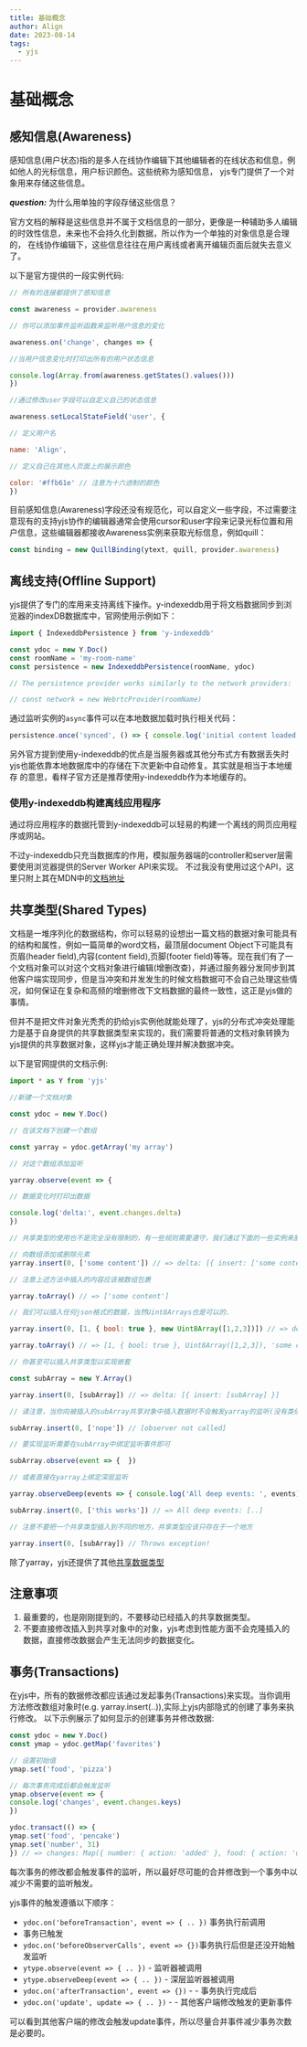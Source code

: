 ```yaml
---
title: 基础概念
author: Align
date: 2023-08-14
tags:
  - yjs
---
```

# 基础概念
## 感知信息(Awareness)

感知信息(用户状态)指的是多人在线协作编辑下其他编辑者的在线状态和信息，例如他人的光标信息，用户标识颜色。这些统称为感知信息，
yjs专门提供了一个对象用来存储这些信息。

***question:*** 为什么用单独的字段存储这些信息？

官方文档的解释是这些信息并不属于文档信息的一部分，更像是一种辅助多人编辑的时效性信息，未来也不会持久化到数据，所以作为一个单独的对象信息是合理的，
在线协作编辑下，这些信息往往在用户离线或者离开编辑页面后就失去意义了。

以下是官方提供的一段实例代码:

```js
// 所有的连接都提供了感知信息

const awareness = provider.awareness

// 你可以添加事件监听函数来监听用户信息的变化

awareness.on('change', changes => {

//当用户信息变化时打印出所有的用户状态信息

console.log(Array.from(awareness.getStates().values()))
})

//通过修改user字段可以自定义自己的状态信息

awareness.setLocalStateField('user', {

// 定义用户名

name: 'Align',

// 定义自己在其他人页面上的展示颜色

color: '#ffb61e' // 注意为十六进制的颜色
})
```

目前感知信息(Awareness)字段还没有规范化，可以自定义一些字段，不过需要注意现有的支持yjs协作的编辑器通常会使用cursor和user字段来记录光标位置和用户信息，这些编辑器都接收Awareness实例来获取光标信息，例如quill：

```js
const binding = new QuillBinding(ytext, quill, provider.awareness)
```

## 离线支持(Offline Support)

yjs提供了专门的库用来支持离线下操作。y-indexeddb用于将文档数据同步到浏览器的indexDB数据库中，官网使用示例如下：

```js
import { IndexeddbPersistence } from 'y-indexeddb'

const ydoc = new Y.Doc()
const roomName = 'my-room-name'
const persistence = new IndexeddbPersistence(roomName, ydoc)

// The persistence provider works similarly to the network providers:

// const network = new WebrtcProvider(roomName)
```

通过监听实例的`async`事件可以在本地数据加载时执行相关代码：

```js
persistence.once('synced', () => { console.log('initial content loaded') })
```

另外官方提到使用y-indexeddb的优点是当服务器或其他分布式方有数据丢失时yjs也能依靠本地数据库中的存储在下次更新中自动修复。其实就是相当于本地缓存
的意思，看样子官方还是推荐使用y-indexeddb作为本地缓存的。

###     使用y-indexeddb构建离线应用程序

通过将应用程序的数据托管到y-indexeddb可以轻易的构建一个离线的网页应用程序或网站。

不过y-indexeddb只充当数据库的作用，模拟服务器端的controller和server层需要使用浏览器提供的Server Worker API来实现。
不过我没有使用过这个API，这里只附上其在MDN中的[文档地址](https://developer.mozilla.org/en-US/docs/Web/API/Service_Worker_API)

## 共享类型(Shared Types)

文档是一堆序列化的数据结构，你可以轻易的设想出一篇文档的数据对象可能具有的结构和属性，例如一篇简单的word文档，最顶层document Object下可能具有页眉(header field),内容(content field),页脚(footer field)等等。现在我们有了一个文档对象可以对这个文档对象进行编辑(增删改查)，并通过服务器分发同步到其他客户端实现同步，但是当冲突和并发发生的时候文档数据可不会自己处理这些情况，如何保证在复杂和高频的增删修改下文档数据的最终一致性，这正是yjs做的事情。

但并不是把文件对象光秃秃的扔给yjs实例他就能处理了，yjs的分布式冲突处理能力是基于自身提供的共享数据类型来实现的，我们需要将普通的文档对象转换为yjs提供的共享数据对象，这样yjs才能正确处理并解决数据冲突。

以下是官网提供的文档示例:

```js
import * as Y from 'yjs'

//新建一个文档对象

const ydoc = new Y.Doc()

// 在该文档下创建一个数组

const yarray = ydoc.getArray('my array')

// 对这个数组添加监听

yarray.observe(event => {

// 数据变化时打印出数据

console.log('delta:', event.changes.delta)
})

// 共享类型的使用也不是完全没有限制的，有一些规则需要遵守，我们通过下面的一些实例来展示：

// 向数组添加或删除元素
yarray.insert(0, ['some content']) // => delta: [{ insert: ['some content'] }]

// 注意上述方法中插入的内容应该被数组包裹

yarray.toArray() // => ['some content']

// 我们可以插入任何json格式的数据，当然Uint8Arrays也是可以的.

yarray.insert(0, [1, { bool: true }, new Uint8Array([1,2,3])]) // => delta: [{ insert: [1, { bool: true }, Uint8Array([1,2,3])] }]

yarray.toArray() // => [1, { bool: true }, Uint8Array([1,2,3]), 'some content']

// 你甚至可以插入共享类型以实现嵌套

const subArray = new Y.Array()

yarray.insert(0, [subArray]) // => delta: [{ insert: [subArray] }]

// 请注意，当你向被插入的subArray共享对象中插入数据时不会触发yarray的监听(没有类似冒泡的机制)

subArray.insert(0, ['nope']) // [observer not called]

// 要实现监听需要在subArray中绑定监听事件即可

subArray.observe(event => {  })

// 或者直接在yarray上绑定深层监听

yarray.observeDeep(events => { console.log('All deep events: ', events) })

subArray.insert(0, ['this works']) // => All deep events: [..]

// 注意不要把一个共享类型插入到不同的地方，共享类型应该只存在于一个地方

yarray.insert(0, [subArray]) // Throws exception!
```

除了yarray，yjs还提供了其他[共享数据类型](https://docs.yjs.dev/api/shared-types)

## 注意事项

1. 最重要的，也是刚刚提到的，不要移动已经插入的共享数据类型。
2. 不要直接修改插入到共享对象中的对象，yjs考虑到性能方面不会克隆插入的数据，直接修改数据会产生无法同步的数据变化。

## 事务(Transactions)

在yjs中，所有的数据修改都应该通过发起事务(Transactions)来实现。当你调用方法修改数组对象时(e.g. yarray.insert(..)),实际上yjs内部隐式的创建了事务来执行修改。
以下示例展示了如何显示的创建事务并修改数据:

```js
const ydoc = new Y.Doc()
const ymap = ydoc.getMap('favorites')

// 设置初始值
ymap.set('food', 'pizza')

// 每次事务完成后都会触发监听
ymap.observe(event => {
console.log('changes', event.changes.keys)
})

ydoc.transact(() => {
ymap.set('food', 'pencake')
ymap.set('number', 31)
}) // => changes: Map({ number: { action: 'added' }, food: { action: 'updated', oldValue: 'pizza' } })
```

每次事务的修改都会触发事件的监听，所以最好尽可能的合并修改到一个事务中以减少不需要的监听触发。

yjs事件的触发遵循以下顺序：

* `ydoc.on('beforeTransaction', event => { .. })` 事务执行前调用
* 事务已触发
* `ydoc.on('beforeObserverCalls', event => {})`事务执行后但是还没开始触发监听
* `ytype.observe(event => { .. })` - 监听器被调用
* `ytype.observeDeep(event => { .. })` - 深层监听器被调用
* `ydoc.on('afterTransaction', event => {})` -  - 事务执行完成后
* `ydoc.on('update', update => { .. })` -  - 其他客户端修改触发的更新事件

可以看到其他客户端的修改会触发update事件，所以尽量合并事件减少事务次数是必要的。


